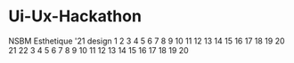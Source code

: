 # Ui-Ux-Hackathon
NSBM Esthetique '21 design 
1
2
3
4
5
6
7
8
9
10
11
12
13
14
15
16
17
18
19
20
21
22
3
4
5
6
7
8
9
10
11
12
13
14
15
16
17
18
19
20
